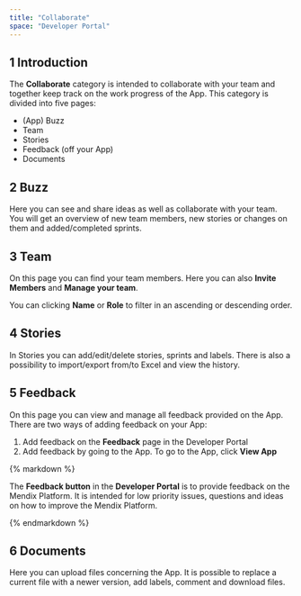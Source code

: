 ```yaml
---
title: "Collaborate"
space: "Developer Portal"
---
```


## 1 Introduction

The **Collaborate** category is intended to collaborate with your team and together keep track on the work progress of the App.
This category is divided into five pages:

*   (App) Buzz
*   Team
*   Stories
*   Feedback (off your App)
*   Documents

## 2 Buzz

Here you can see and share ideas as well as collaborate with your team. You will get an overview of new team members, new stories or changes on them and added/completed sprints.

## 3 Team

On this page you can find your team members. Here you can also **Invite Members** and **Manage your team**. 

You can clicking **Name** or **Role** to filter in an ascending or descending order.

## 4 Stories

In Stories you can add/edit/delete stories, sprints and labels. There is also a possibility to import/export from/to Excel and view the history. 

## 5 Feedback

On this page you can view and manage all feedback provided on the App. There are two ways of adding feedback on your App:

1. Add feedback on the **Feedback** page in the Developer Portal
2. Add feedback by going to the App. To go to the App, click **View App**

<div class="alert alert-info">{% markdown %}

The **Feedback button** in the **Developer Portal** is to provide feedback on the Mendix Platform. It is intended for low priority issues, questions and ideas on how to improve the Mendix Platform.

{% endmarkdown %}</div>


## 6 Documents

Here you can upload files concerning the App. It is possible to replace a current file with a newer version, add labels, comment and download files. 
